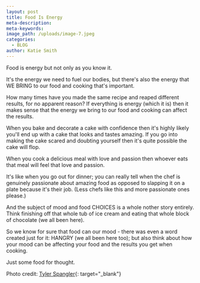 ```yaml
---
layout: post
title: Food Is Energy
meta-description:
meta-keywords:
image_path: /uploads/image-7.jpeg
categories:
  - BLOG
author: Katie Smith
---
```


Food is energy but not only as you know it.

It's the energy we need to fuel our bodies, but there's also the energy that WE BRING to our food and cooking that's important.

How many times have you made the same recipe and reaped different results, for no apparent reason? If everything is energy (which it is) then it makes sense that the energy we bring to our food and cooking can affect the results.&nbsp;

When you bake and decorate a cake with confidence then it's highly likely you'll end up with a cake that looks and tastes amazing. If you go into making the cake scared and doubting yourself then it's quite possible the cake will flop.

When you cook a delicious meal with love and passion then whoever eats that meal will feel that love and passion.

It's like when you go out for dinner; you can really tell when the chef is genuinely passionate about amazing food as opposed to slapping it on a plate because it's their job. (Less chefs like this and more passionate ones please.)

And the subject of mood and food CHOICES is a whole nother story entirely. Think finishing off that whole tub of ice cream and eating that whole block of chocolate (we all been here).

So we know for sure that food can our mood - there was even a word created just for it: HANGRY (we all been here too); but also think about how your mood can be affecting your food and the results you get when cooking.

Just some food for thought.

Photo credit: [Tyler Spangler](https://tylerspangler.com/){: target="_blank"}

&nbsp;